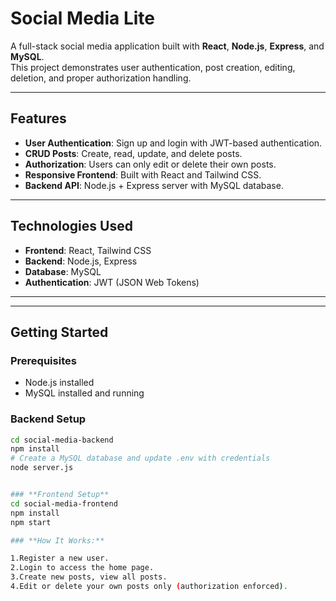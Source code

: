 # Social Media Lite

A full-stack social media application built with **React**, **Node.js**, **Express**, and **MySQL**.  
This project demonstrates user authentication, post creation, editing, deletion, and proper authorization handling.

---

## Features

- **User Authentication**: Sign up and login with JWT-based authentication.
- **CRUD Posts**: Create, read, update, and delete posts.
- **Authorization**: Users can only edit or delete their own posts.
- **Responsive Frontend**: Built with React and Tailwind CSS.
- **Backend API**: Node.js + Express server with MySQL database.

---

## Technologies Used

- **Frontend**: React, Tailwind CSS
- **Backend**: Node.js, Express
- **Database**: MySQL
- **Authentication**: JWT (JSON Web Tokens)

---


---

## Getting Started

### Prerequisites
- Node.js installed
- MySQL installed and running

### Backend Setup
```bash
cd social-media-backend
npm install
# Create a MySQL database and update .env with credentials
node server.js


### **Frontend Setup**
cd social-media-frontend
npm install
npm start

### **How It Works:**

1.Register a new user.
2.Login to access the home page.
3.Create new posts, view all posts.
4.Edit or delete your own posts only (authorization enforced).
